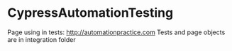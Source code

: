 # CypressAutomationTesting
Page using in tests: http://automationpractice.com
Tests and page objects are in integration folder
